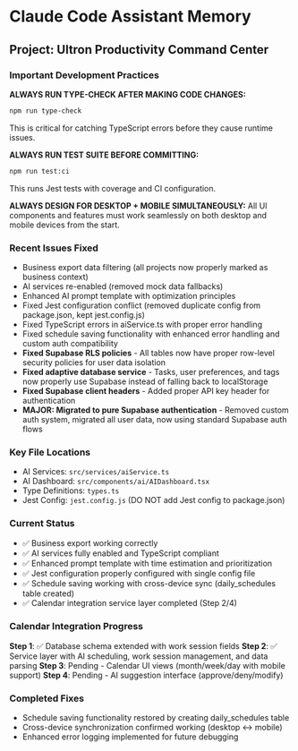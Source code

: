 # Claude Code Assistant Memory

## Project: Ultron Productivity Command Center

### Important Development Practices

**ALWAYS RUN TYPE-CHECK AFTER MAKING CODE CHANGES:**
```bash
npm run type-check
```
This is critical for catching TypeScript errors before they cause runtime issues.

**ALWAYS RUN TEST SUITE BEFORE COMMITTING:**
```bash
npm run test:ci
```
This runs Jest tests with coverage and CI configuration.

**ALWAYS DESIGN FOR DESKTOP + MOBILE SIMULTANEOUSLY:**
All UI components and features must work seamlessly on both desktop and mobile devices from the start.

### Recent Issues Fixed
- Business export data filtering (all projects now properly marked as business context)
- AI services re-enabled (removed mock data fallbacks)
- Enhanced AI prompt template with optimization principles
- Fixed Jest configuration conflict (removed duplicate config from package.json, kept jest.config.js)
- Fixed TypeScript errors in aiService.ts with proper error handling
- Fixed schedule saving functionality with enhanced error handling and custom auth compatibility
- **Fixed Supabase RLS policies** - All tables now have proper row-level security policies for user data isolation
- **Fixed adaptive database service** - Tasks, user preferences, and tags now properly use Supabase instead of falling back to localStorage
- **Fixed Supabase client headers** - Added proper API key header for authentication
- **MAJOR: Migrated to pure Supabase authentication** - Removed custom auth system, migrated all user data, now using standard Supabase auth flows

### Key File Locations
- AI Services: `src/services/aiService.ts`
- AI Dashboard: `src/components/ai/AIDashboard.tsx`
- Type Definitions: `types.ts`
- Jest Config: `jest.config.js` (DO NOT add Jest config to package.json)

### Current Status
- ✅ Business export working correctly
- ✅ AI services fully enabled and TypeScript compliant
- ✅ Enhanced prompt template with time estimation and prioritization
- ✅ Jest configuration properly configured with single config file
- ✅ Schedule saving working with cross-device sync (daily_schedules table created)
- ✅ Calendar integration service layer completed (Step 2/4)

### Calendar Integration Progress
**Step 1**: ✅ Database schema extended with work session fields
**Step 2**: ✅ Service layer with AI scheduling, work session management, and data parsing
**Step 3**: Pending - Calendar UI views (month/week/day with mobile support)
**Step 4**: Pending - AI suggestion interface (approve/deny/modify)

### Completed Fixes
- Schedule saving functionality restored by creating daily_schedules table
- Cross-device synchronization confirmed working (desktop ↔ mobile)
- Enhanced error logging implemented for future debugging